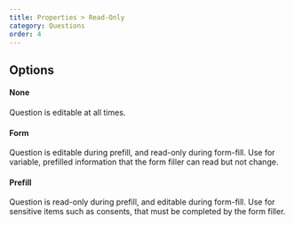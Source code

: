 ```yaml
---
title: Properties > Read-Only
category: Questions
order: 4
---
```


## Options

#### None
Question is editable at all times.

#### Form
Question is editable during prefill, and read-only during form-fill. Use for variable, prefilled information that the form filler can read but not change.

#### Prefill
Question is read-only during prefill, and editable during form-fill. Use for sensitive items such as consents, that must be completed by the form filler.